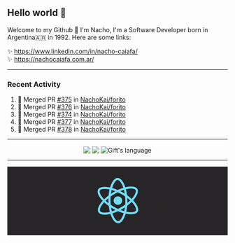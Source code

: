 ## Hello world 👋  
Welcome to my Github 🧙‍ I'm Nacho, I'm a Software Developer born in Argentina🇦🇷 in 1992. Here are some links:  
  
✨ https://www.linkedin.com/in/nacho-caiafa/  
✨ https://nachocaiafa.com.ar/  

---

### Recent Activity

<!--START_SECTION:activity-->
1. 🎉 Merged PR [#375](https://github.com/NachoKai/forito/pull/375) in [NachoKai/forito](https://github.com/NachoKai/forito)
2. 🎉 Merged PR [#376](https://github.com/NachoKai/forito/pull/376) in [NachoKai/forito](https://github.com/NachoKai/forito)
3. 🎉 Merged PR [#374](https://github.com/NachoKai/forito/pull/374) in [NachoKai/forito](https://github.com/NachoKai/forito)
4. 🎉 Merged PR [#377](https://github.com/NachoKai/forito/pull/377) in [NachoKai/forito](https://github.com/NachoKai/forito)
5. 🎉 Merged PR [#378](https://github.com/NachoKai/forito/pull/378) in [NachoKai/forito](https://github.com/NachoKai/forito)
<!--END_SECTION:activity-->

---

<p align="center">
    <img align='center' src="https://github-readme-stats.vercel.app/api?username=NachoKai&theme=react&hide_border=true&include_all_commits=false&count_private=true" />
    <img align='center' src="https://github-readme-streak-stats.herokuapp.com/?user=NachoKai&theme=react&hide_border=true" />
    <img align="center" src="https://github-readme-stats.vercel.app/api/top-langs?username=NachoKai&langs_count=10&show_icons=true&locale=en&layout=compact&theme=react&hide_border=true" alt="Gift's language" height="192px"  width="500px"  />
</p>

---

<img align='center' src='https://raw.githubusercontent.com/NachoKai/NachoKai/master/x3x5w638kkixi9s3h3vw.gif' >
